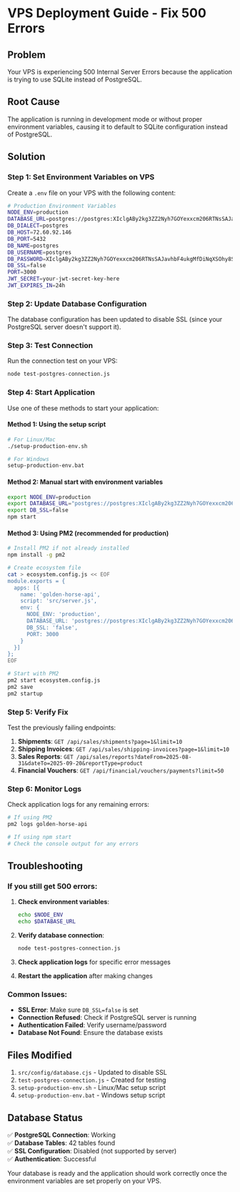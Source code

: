 # VPS Deployment Guide - Fix 500 Errors

## Problem
Your VPS is experiencing 500 Internal Server Errors because the application is trying to use SQLite instead of PostgreSQL.

## Root Cause
The application is running in development mode or without proper environment variables, causing it to default to SQLite configuration instead of PostgreSQL.

## Solution

### Step 1: Set Environment Variables on VPS

Create a `.env` file on your VPS with the following content:

```bash
# Production Environment Variables
NODE_ENV=production
DATABASE_URL=postgres://postgres:XIclgABy2kg3ZZ2Nyh7GOYexxcm206RTNsSAJavhbF4ukgMfDiNqXSOhy8SIALUP@72.60.92.146:5432/postgres
DB_DIALECT=postgres
DB_HOST=72.60.92.146
DB_PORT=5432
DB_NAME=postgres
DB_USERNAME=postgres
DB_PASSWORD=XIclgABy2kg3ZZ2Nyh7GOYexxcm206RTNsSAJavhbF4ukgMfDiNqXSOhy8SIALUP
DB_SSL=false
PORT=3000
JWT_SECRET=your-jwt-secret-key-here
JWT_EXPIRES_IN=24h
```

### Step 2: Update Database Configuration

The database configuration has been updated to disable SSL (since your PostgreSQL server doesn't support it).

### Step 3: Test Connection

Run the connection test on your VPS:

```bash
node test-postgres-connection.js
```

### Step 4: Start Application

Use one of these methods to start your application:

#### Method 1: Using the setup script
```bash
# For Linux/Mac
./setup-production-env.sh

# For Windows
setup-production-env.bat
```

#### Method 2: Manual start with environment variables
```bash
export NODE_ENV=production
export DATABASE_URL="postgres://postgres:XIclgABy2kg3ZZ2Nyh7GOYexxcm206RTNsSAJavhbF4ukgMfDiNqXSOhy8SIALUP@72.60.92.146:5432/postgres"
export DB_SSL=false
npm start
```

#### Method 3: Using PM2 (recommended for production)
```bash
# Install PM2 if not already installed
npm install -g pm2

# Create ecosystem file
cat > ecosystem.config.js << EOF
module.exports = {
  apps: [{
    name: 'golden-horse-api',
    script: 'src/server.js',
    env: {
      NODE_ENV: 'production',
      DATABASE_URL: 'postgres://postgres:XIclgABy2kg3ZZ2Nyh7GOYexxcm206RTNsSAJavhbF4ukgMfDiNqXSOhy8SIALUP@72.60.92.146:5432/postgres',
      DB_SSL: 'false',
      PORT: 3000
    }
  }]
};
EOF

# Start with PM2
pm2 start ecosystem.config.js
pm2 save
pm2 startup
```

### Step 5: Verify Fix

Test the previously failing endpoints:

1. **Shipments**: `GET /api/sales/shipments?page=1&limit=10`
2. **Shipping Invoices**: `GET /api/sales/shipping-invoices?page=1&limit=10`
3. **Sales Reports**: `GET /api/sales/reports?dateFrom=2025-08-31&dateTo=2025-09-20&reportType=product`
4. **Financial Vouchers**: `GET /api/financial/vouchers/payments?limit=50`

### Step 6: Monitor Logs

Check application logs for any remaining errors:

```bash
# If using PM2
pm2 logs golden-horse-api

# If using npm start
# Check the console output for any errors
```

## Troubleshooting

### If you still get 500 errors:

1. **Check environment variables**:
   ```bash
   echo $NODE_ENV
   echo $DATABASE_URL
   ```

2. **Verify database connection**:
   ```bash
   node test-postgres-connection.js
   ```

3. **Check application logs** for specific error messages

4. **Restart the application** after making changes

### Common Issues:

- **SSL Error**: Make sure `DB_SSL=false` is set
- **Connection Refused**: Check if PostgreSQL server is running
- **Authentication Failed**: Verify username/password
- **Database Not Found**: Ensure the database exists

## Files Modified

1. `src/config/database.cjs` - Updated to disable SSL
2. `test-postgres-connection.js` - Created for testing
3. `setup-production-env.sh` - Linux/Mac setup script
4. `setup-production-env.bat` - Windows setup script

## Database Status

✅ **PostgreSQL Connection**: Working  
✅ **Database Tables**: 42 tables found  
✅ **SSL Configuration**: Disabled (not supported by server)  
✅ **Authentication**: Successful  

Your database is ready and the application should work correctly once the environment variables are set properly on your VPS.
